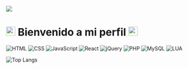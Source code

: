![](https://komarev.com/ghpvc/?username=jiimmyy1)

# <img src="https://www.nicepng.com/png/full/204-2047580_books-emoji-png-clip-free-library-emojis-de.png" width="25px"> Bienvenido a mi perfil <img src="https://www.nicepng.com/png/full/204-2047580_books-emoji-png-clip-free-library-emojis-de.png" width="25px">

![HTML](https://img.shields.io/badge/-HTML-E34F26?style=flat&logo=html5&logoColor=white)
![CSS](https://img.shields.io/badge/-CSS-1572B6?style=flat&logo=css3)
![JavaScript](https://img.shields.io/badge/-JavaScript-yellow?style=flat&logo=javascript&logoColor=white)
![React](https://img.shields.io/badge/-React-FFFFFF?style=flat&logo=react&logoColor=white)
![jQuery](https://img.shields.io/badge/-jQuery-b5b51f?style=flat&logo=jquery&logoColor=white)
![PHP](https://img.shields.io/badge/-PHP-787cb4?style=flat&logo=php&logoColor=white)
![MySQL](https://img.shields.io/badge/-MySQL-004d61?style=flat&logo=mysql&logoColor=white)
![LUA](https://img.shields.io/badge/-Lua-blue?style=flat&logo=lua)

<p>

![Top Langs](https://github-readme-stats.vercel.app/api/top-langs/?username=jiimmyy1&layout=compact)

</p>
